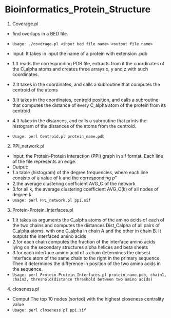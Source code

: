 # Bioinformatics_Protein_Structure

1. Coverage.pl 
- find overlaps in a BED file.
- ```Usage: ./coverage.pl <input bed file name> <output file name> ```

- Input: It takes in input the name of a protein with extension .pdb	
- 1.It reads the corresponding PDB file, extracts from it the coordinates of the C_alpha atoms and creates three arrays x, y and z with such coordinates.			   
- 2.It takes in the coordinates, and calls a subroutine that computes the centroid of the atoms	
- 3.It takes in the coordinates, centroid position, and calls a subroutine that computes the distance of every C_alpha atom of the protein from its centroid							    
- 4.It takes in the distances, and calls a subroutine that prints the histogram of the distances of the atoms from the centroid.
- ```Usage: perl Centroid.pl protein_name.pdb```

2. PPI_network.pl 
- Input: the Protein-Protein Interaction (PPI) graph in sif format. Each line of the file represents an edge.        
- Output:                                                                                                            
- 1.a table (histogram) of the degree frequencies, where each line consists of a value of k and the corresponding 𝑝" 
- 2.the average clustering coefficient AVG_C of the network                                                          
- 3.for all k, the average clustering coefficient AVG_C(k) of all nodes of degree k    
- ```Usage: perl PPI_network.pl ppi.sif```

3. Protein-Protein_Interfaces.pl
- 1.It takes as arguments the C_alpha atoms of the amino acids of each of the two chains and computes the distances Dist_Calpha of all pairs of C_alpha atoms, with one C_alpha in chain A and the other in chain B. It outputs the interfaced amino acids                              
- 2.for each chain computes the fraction of the interface amino acids lying on the secondary structures alpha helices and beta sheets 
- 3.for each interface amino acid of a chain determines the closest interface atom of the same chain to the right in the primary sequence. Then it determines the difference in position of the two amino acids in the sequence.  
- ```Usage: perl Protein-Protein_Interfaces.pl protein_name.pdb, chain1, chain2, threshold(distance threshold between two amino acids)```

4. closeness.pl
- Comput The top 10 nodes (sorted) with the highest closeness centrality value
- ```Usage: perl closeness.pl ppi.sif```
